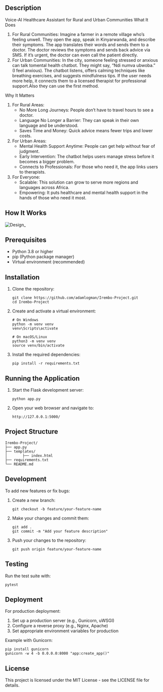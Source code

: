 ## Description 
Voice-AI Healthcare Assistant for Rural and Urban Communities
What It Does
1. For Rural Communities: Imagine a farmer in a remote village who’s feeling unwell. They open the app, speak in Kinyarwanda, and describe their symptoms. The app translates their words and sends them to a doctor. The doctor reviews the symptoms and sends back advice via SMS. If it’s urgent, the doctor can even call the patient directly.
2. For Urban Communities: In the city, someone feeling stressed or anxious can talk tomental health chatbot. They might say, “Ndi numva ubwoba.” (I feel anxious). The chatbot listens, offers calming techniques like breathing exercises, and suggests mindfulness tips. If the user needs more help, it connects them to a licensed therapist for professional support.Also they can use the first method.

Why It Matters
1. For Rural Areas:
    * No More Long Journeys: People don’t have to travel hours to see a doctor.
    * Language No Longer a Barrier: They can speak in their own language and be understood.
    * Saves Time and Money: Quick advice means fewer trips and lower costs.
2. For Urban Areas:
    * Mental Health Support Anytime: People can get help without fear of judgment.
    * Early Intervention: The chatbot helps users manage stress before it becomes a bigger problem.
    * Connects to Professionals: For those who need it, the app links users to therapists.
3. For Everyone:
    * Scalable: This solution can grow to serve more regions and languages across Africa.
    * Empowering: It puts healthcare and mental health support in the hands of those who need it most.
## How It Works 
![Design_](https://github.com/user-attachments/assets/18b7523b-514a-4425-aaee-3bc2bc592d25)


## Prerequisites

- Python 3.8 or higher
- pip (Python package manager)
- Virtual environment (recommended)

## Installation

1. Clone the repository:
   ```
   git clone https://github.com/adamlogman/Irembo-Project.git
   cd Irembo-Project
   ```

2. Create and activate a virtual environment:
   ```
   # On Windows
   python -m venv venv
   venv\Scripts\activate

   # On macOS/Linux
   python3 -m venv venv
   source venv/bin/activate
   ```

3. Install the required dependencies:
   ```
   pip install -r requirements.txt
   ```

## Running the Application

1. Start the Flask development server:
   ```
   python app.py
   ```

2. Open your web browser and navigate to:
   ```
   http://127.0.0.1:5000/
   ```

## Project Structure

```
Irembo-Project/
├── app.py
├── templates/
│       ├── index.html
├── requirements.txt
└── README.md
```

## Development

To add new features or fix bugs:

1. Create a new branch:
   ```
   git checkout -b feature/your-feature-name
   ```

2. Make your changes and commit them:
   ```
   git add .
   git commit -m "Add your feature description"
   ```

3. Push your changes to the repository:
   ```
   git push origin feature/your-feature-name
   ```

## Testing

Run the test suite with:
```
pytest
```

## Deployment

For production deployment:

1. Set up a production server (e.g., Gunicorn, uWSGI)
2. Configure a reverse proxy (e.g., Nginx, Apache)
3. Set appropriate environment variables for production

Example with Gunicorn:
```
pip install gunicorn
gunicorn -w 4 -b 0.0.0.0:8000 "app:create_app()"
```

## License

This project is licensed under the MIT License - see the LICENSE file for details.
